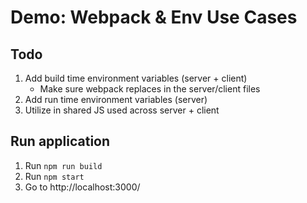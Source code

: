 # Demo: Webpack & Env Use Cases

## Todo

1. Add build time environment variables (server + client)
   * Make sure webpack replaces in the server/client files
2. Add run time environment variables (server)
3. Utilize in shared JS used across server + client

## Run application

1. Run `npm run build`
2. Run `npm start`
3. Go to http://localhost:3000/

